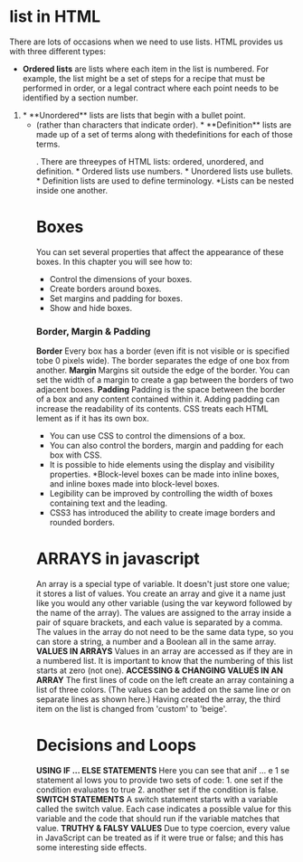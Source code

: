 # list in HTML
There are lots of occasions when we
need to use lists. HTML provides us with
three different types:
* **Ordered lists** are lists where each item in the list is
numbered. For example, the list might be a set of steps for
a recipe that must be performed in order, or a legal contract
where each point needs to be identified by a section
number.
<ol> <li>
* **Unordered** lists are lists that begin with a bullet point. <ul> <li>
(rather than characters that indicate order).
* **Definition** lists are made up of a set of terms along with thedefinitions for each of those terms.
<dl> <dt>.
There are threeypes of HTML lists: ordered, unordered, and definition.
* Ordered lists use numbers.
* Unordered lists use bullets.
* Definition lists are used to define terminology.
*Lists can be nested inside one another.

# Boxes 
You can set several properties that affect the appearance of
these boxes. In this chapter you will see how to:
* Control the dimensions of your boxes.
* Create borders around boxes.
* Set margins and padding for boxes.
* Show and hide boxes.
### Border, Margin & Padding
**Border**
Every box has a border (even ifit is not visible or is specified tobe 0 pixels wide). The border separates the edge of one box from another.
**Margin**
Margins sit outside the edge of the border. You can set the
width of a margin to create a gap between the borders of two
adjacent boxes.
**Padding**
Padding is the space between the border of a box and any
content contained within it. Adding padding can increase the
readability of its contents.
CSS treats each HTML lement as if it has its own box.
* You can use CSS to control the dimensions of a box.
* You can also control the borders, margin and padding
for each box with CSS.
* It is possible to hide elements using the display and
visibility properties.
*Block-level boxes can be made into inline boxes, and
inline boxes made into block-level boxes.
* Legibility can be improved by controlling the width of
boxes containing text and the leading.
* CSS3 has introduced the ability to create image
borders and rounded borders.
# ARRAYS in javascript
An array is a special type of variable. It doesn't just store one value; it stores a list of values.
You create an array and give it a name just like you would any other variable (using the var keyword followed by the name of the array).
The values are assigned to the array inside a pair of square
brackets, and each value is separated by a comma. The values in the array do not need to be the same data type, so you can store a string, a number and a Boolean all in the same array.
**VALUES IN ARRAYS**
Values in an array are accessed as if they are in
a numbered list. It is important to know that the
numbering of this list starts at zero (not one).
**ACCESSING & CHANGING VALUES IN AN ARRAY**
The first lines of code on the left create an array containing a list of three colors. (The values can
be added on the same line or on separate lines as shown here.) Having created the array, the third item on the list is changed from 'custom' to 'beige'.

# Decisions and Loops
**USING IF ... ELSE STATEMENTS**
Here you can see that anif ... e 1 se statement al lows you
to provide two sets of code: 1. one set if the condition
evaluates to true 2. another set if the condition is
false.
**SWITCH STATEMENTS**
A switch statement starts with a variable called the switch value. Each case indicates a possible value for this variable and the code that should run if the variable matches that value.
**TRUTHY & FALSY VALUES**
Due to type coercion, every value in JavaScript
can be treated as if it were true or false; and
this has some interesting side effects.